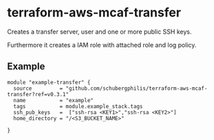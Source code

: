 # terraform-aws-mcaf-transfer

Creates a transfer server, user and one or more public SSH keys.

Furthermore it creates a IAM role with attached role and log policy.

## Example
```
module "example-transfer" {
  source         = "github.com/schubergphilis/terraform-aws-mcaf-transfer?ref=v0.3.1"
  name           = "example"
  tags           = module.example_stack.tags
  ssh_pub_keys   =  ["ssh-rsa <KEY1>","ssh-rsa <KEY2>"]
  home_directory = "/<S3_BUCKET_NAME>"

}
```
